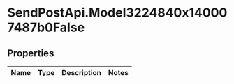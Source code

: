 # SendPostApi.Model3224840x140007487b0False

## Properties
Name | Type | Description | Notes
------------ | ------------- | ------------- | -------------


